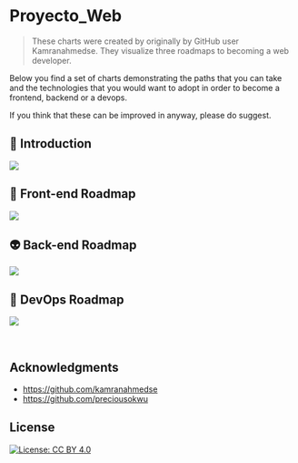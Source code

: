 # Proyecto_Web

>These charts were created by originally by GitHub user Kamranahmedse. They visualize three roadmaps to becoming a web developer.

Below you find a set of charts demonstrating the paths that you can take and the technologies that you would want to adopt in order to become a frontend, backend or a devops.

If you think that these can be improved in anyway, please do suggest.


## 🚀 Introduction

![](https://i.imgur.com/jrqcuSw.png)

## 🎨 Front-end Roadmap

![](https://i.imgur.com/Ul46gon.png)

## 👽 Back-end Roadmap

![](https://i.imgur.com/kYQxggw.png)

## 👷 DevOps Roadmap

![](https://i.imgur.com/kJgLTNr.png)

<br>

## Acknowledgments

* https://github.com/kamranahmedse
* https://github.com/preciousokwu

## License

[![License: CC BY 4.0](https://img.shields.io/badge/License-CC%20BY%204.0-lightgrey.svg)](https://creativecommons.org/licenses/by/4.0/)


